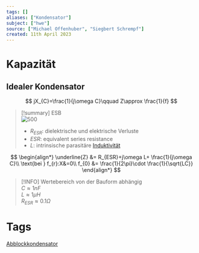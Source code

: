 ```yaml
---
tags: []
aliases: ["Kondensator"]
subject: ["hwe"]
source: ["Michael Offenhuber", "Siegbert Schrempf"]
created: 11th April 2023
---
```


# Kapazität

## Idealer Kondensator

$$
jX_{C}=\frac{1}{j\omega C}\qquad Z\approx \frac{1}{f}
$$

> [!summary] ESB  
> ![500](assets/cap_esb.png)
> - $R_{ESR}$: dielektrische und elektrische Verluste
> - $ESR$: equivalent series resistance
> - $L$: intrinsische parasitäre [Induktivität](Induktivitäten.md)

$$
\begin{align*}
\underline{Z} &= R_{ESR}+j\omega L+ \frac{1}{j\omega C}\\
\text{bei } f_{r}:X&=0\\
f_{0} &= \frac{1}{2\pi}\cdot \frac{1}{\sqrt{LC}}
\end{align*}
$$

> [!INFO] Wertebereich von der Bauform abhängig  
> $C\approx1nF$  
> $L\approx1\mu H$  
> $R_{ESR}\approx0.1\Omega$

# Tags

[Abblockkondensator](Abblockkondensator.md)